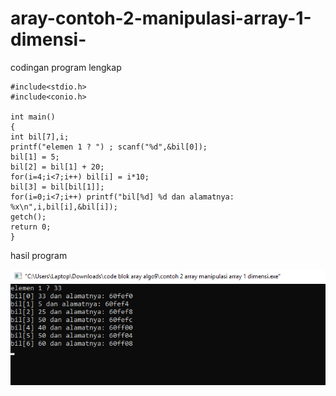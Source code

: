 # aray-contoh-2-manipulasi-array-1-dimensi-

codingan program lengkap

    #include<stdio.h>
    #include<conio.h>

    int main()
    {
    int bil[7],i;
    printf("elemen 1 ? ") ; scanf("%d",&bil[0]);
    bil[1] = 5;
    bil[2] = bil[1] + 20;
    for(i=4;i<7;i++) bil[i] = i*10;
    bil[3] = bil[bil[1]];
    for(i=0;i<7;i++) printf("bil[%d] %d dan alamatnya: %x\n",i,bil[i],&bil[i]);
    getch();
    return 0;
    }

hasil program

![img](https://github.com/AbdulahHanafi/aray-contoh-2-manipulasi-array-1-dimensi-/blob/master/aray%202%20satu%20dimensi.png?raw=true)
